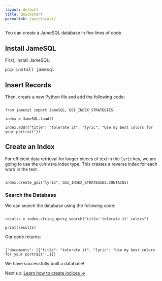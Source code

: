```yaml
---
layout: default
title: Quickstart
permalink: /quickstart/
---
```


<p>You can create a JameSQL database in five lines of code.</p>

<h2>Install JameSQL</h2>

First, install JameSQL:

<pre>
pip install jamesql
</pre>

<h2>Insert Records</h2>

Then, create a new Python file and add the following code:

<pre><code class="language-python">
from jamesql import JameSQL, GSI_INDEX_STRATEGIES

index = JameSQL.load()

index.add({"title": "tolerate it", "lyric": "Use my best colors for your portrait"})
</code></pre>

<h2>Create an Index</h2>

For efficient data retrieval for longer pieces of text in the `lyric` key, we are going to use the `CONTAINS` index type. This creates a reverse index for each word in the text.

<pre><code class="language-python">
index.create_gsi("lyric", GSI_INDEX_STRATEGIES.CONTAINS)
</code></pre>

<h3>Search the Database</h3>

We can search the database using the following code:

<pre><code class="language-python">
results = index.string_query_search("title:'tolerate it' colors")

print(results)
</code></pre>

Our code returns:

<pre><code class="language-python">
{"documents": [{"title": "tolerate it", "lyric": "Use my best colors for your portrait" …}]}
</code></pre>

We have successfully built a database!

<footer>
Next up: <a href="{{ site.root_url }}/index/">Learn how to create indices →</a>
</footer>
